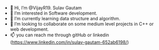 - 👋 Hi, I’m @VijayR19. Sulav Gautam
- 👀 I’m interested in Software development.
- 🌱 I’m currently learning data structure and algorithm.
- 💞️ I’m looking to collaborate on some medium level projects in C++ or web development.
- 📫 you can reach me through gitHub or linkedin (https://www.linkedin.com/in/sulav-gautam-652ab6198/)

<!---
VijayR19/VijayR19 is a ✨ special ✨ repository because its `README.md` (this file) appears on your GitHub profile.
You can click the Preview link to take a look at your changes.
--->

